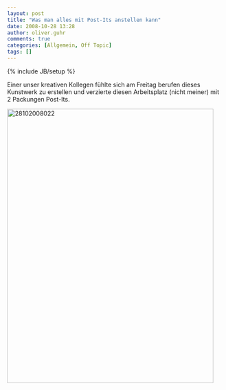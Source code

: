 ```yaml
---
layout: post
title: "Was man alles mit Post-Its anstellen kann"
date: 2008-10-28 13:28
author: oliver.guhr
comments: true
categories: [Allgemein, Off Topic]
tags: []
---
```

{% include JB/setup %}
<p>Einer unser kreativen Kollegen fühlte sich am Freitag berufen dieses Kunstwerk zu erstellen und verzierte diesen Arbeitsplatz (nicht meiner) mit 2 Packungen Post-Its. </p> <p><a href="{{BASE_PATH}}/assets/wp-images/28102008022.jpg"><img style="border-right: 0px; border-top: 0px; border-left: 0px; border-bottom: 0px" height="639" alt="28102008022" src="{{BASE_PATH}}/assets/wp-images/28102008022-thumb.jpg" width="480" border="0"></a></p>
